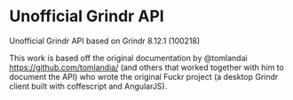 # Unofficial Grindr API

Unofficial Grindr API based on Grindr 8.12.1 (100218)

This work is based off the original documentation by @tomlandai https://github.com/tomlandia/ (and others that worked together with him to document the API) who wrote the original Fuckr project (a desktop Grindr client built with coffescript and AngularJS).